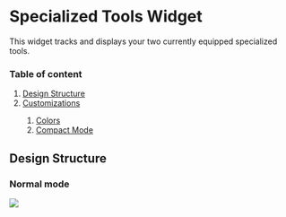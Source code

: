 # Specialized Tools Widget

This widget tracks and displays your two currently equipped specialized tools.

### Table of content

<ol id="content_table">
    <li><a href="#design-structure">Design Structure</a></li>
    <li><a href="#customizations">Customizations</a></li>
    <ol>
        <li><a href="#colors">Colors</a></li>
        <li><a href="#compact-mode">Compact Mode</a></li>
    </ol>
</ol>

## Design Structure
### Normal mode

<img src="https://cdn.discordapp.com/attachments/402557384209203200/742853705954754650/design_mantle_normal.png"/>